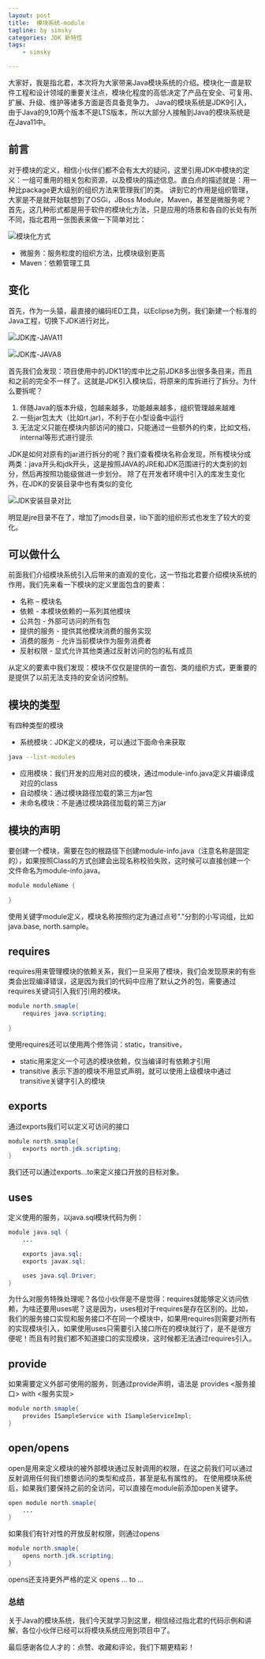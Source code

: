 ```yaml
---
layout: post
title:  模块系统-module
tagline: by simsky
categories: JDK 新特性
tags: 
    - simsky

---
```


大家好，我是指北君，本次将为大家带来Java模块系统的介绍。模块化一直是软件工程和设计领域的重要关注点，模块化程度的高低决定了产品在安全、可复用、扩展、升级、维护等诸多方面是否具备竞争力。
Java的模块系统是JDK9引入，由于Java的9,10两个版本不是LTS版本，所以大部分人接触到Java的模块系统是在Java11中。

<!--more-->

## 前言
对于模块的定义，相信小伙伴们都不会有太大的疑问，这里引用JDK中模块的定义：一组可重用的相关包和资源，以及模块的描述信息。直白点的描述就是：用一种比package更大级别的组织方法来管理我们的类。
讲到它的作用是组织管理，大家是不是就开始联想到了OSGi，JBoss Module，Maven，甚至是微服务呢？首先，这几种形式都是用于软件的模块化方法，只是应用的场景和各自的长处有所不同，指北君用一张图表来做一下简单对比：

![模块化方式](/assets/images/2021/simsky/jdk_module_1.png)

+ 微服务：服务粒度的组织方法，比模块级别更高
+ Maven：依赖管理工具


## 变化
首先，作为一头猿，最直接的编码IED工具，以Eclipse为例，我们新建一个标准的Java工程，切换下JDK进行对比，

![JDK库-JAVA11](/assets/images/2021/simsky/jdk_module_2.png)

![JDK库-JAVA8](/assets/images/2021/simsky/jdk_module_3.png)

首先我们会发现：项目使用中的JDK11的库中比之前JDK8多出很多条目来，而且和之前的完全不一样了。这就是JDK引入模块后，将原来的库拆进行了拆分。为什么要拆呢？

1. 伴随Java的版本升级，包越来越多，功能越来越多，组织管理越来越难
2. 一些jar包太大（比如rt.jar)，不利于在小型设备中运行
3. 无法定义只能在模块内部访问的接口，只能通过一些额外的约束，比如文档，internal等形式进行提示

JDK是如何对原有的jar进行拆分的呢？我们查看模块名称会发现，所有模块分成两类：java开头和jdk开头，这是按照JAVA的JRE和JDK范围进行的大类别的划分，然后再按照功能级做进一步划分。
除了在开发者环境中引入的库发生变化外，在JDK的安装目录中也有类似的变化

![JDK安装目录对比](/assets/images/2021/simsky/jdk_module_4.png)

明显是jre目录不在了，增加了jmods目录，lib下面的组织形式也发生了较大的变化。

## 可以做什么
前面我们介绍模块系统引入后带来的直观的变化，这一节指北君要介绍模块系统的作用，我们先来看一下模块的定义里面包含的要素：
+ 名称 – 模块名
+ 依赖 - 本模块依赖的一系列其他模块
+ 公共包 - 外部可访问的所有包
+ 提供的服务 - 提供其他模块消费的服务实现
+ 消费的服务 - 允许当前模块作为服务消费者
+ 反射权限 - 显式允许其他类通过反射访问的包的私有成员

从定义的要素中我们发现：模块不仅仅是提供的一直包、类的组织方式，更重要的是提供了以前无法支持的安全访问控制。

## 模块的类型
有四种类型的模块
+ 系统模块：JDK定义的模块，可以通过下面命令来获取
```sh
java --list-modules
```
+ 应用模块：我们开发的应用对应的模块，通过module-info.java定义并编译成对应的class
+ 自动模块：通过模块路径加载的第三方jar包
+ 未命名模块：不是通过模块路径加载的第三方jar

## 模块的声明
要创建一个模块，需要在包的根路径下创建module-info.java（注意名称是固定的），如果按照Class的方式创建会出现名称校验失败，这时候可以直接创建一个文件命名为module-info.java。
```java
module moduleName {
    
}
```

使用关键字module定义，模块名称按照约定为通过点号"."分割的小写词组，比如java.base, north.sample。

## requires
requires用来管理模块的依赖关系，我们一旦采用了模块，我们会发现原来的有些类会出现编译错误，这是因为我们的代码中应用了默认之外的包，需要通过requires关键词引入我们引用的模块。

```java
module north.smaple{
    requires java.scripting;
    
}
```

使用requires还可以使用两个修饰词：static，transitive，
+ static用来定义一个可选的模块依赖，仅当编译时有依赖才引用
+ transitive 表示下游的模块不用显式声明，就可以使用上级模块中通过transitive关键字引入的模块

## exports
通过exports我们可以定义可访问的接口

```java
module north.smaple{ 
    exports north.jdk.scripting;
}
```

我们还可以通过exports…to来定义接口开放的目标对象。

## uses
定义使用的服务，以java.sql模块代码为例：
```java
module java.sql {
    ...

    exports java.sql;
    exports javax.sql;

    uses java.sql.Driver;
}
```
为什么对服务特殊处理呢？各位小伙伴是不是觉得：requires就能够定义访问依赖，为啥还要用uses呢？这是因为，uses相对于requires是存在区别的。比如，我们的服务接口实现和服务接口不在同一个模块中，如果用requires则需要对所有的实现模块引入，如果使用uses只需要引入接口所在的模块就行了，是不是很方便呢！而且有时我们都不知道接口的实现模块，这时候都无法通过requires引入。

## provide
如果需要定义外部可使用的服务，则通过provide声明，语法是 provides <服务接口> with <服务实现>

```java
module north.smaple{
    provides ISampleService with ISampleServiceImpl;
}
```

## open/opens
open是用来定义模块的被外部模块通过反射调用的权限，在这之前我们可以通过反射调用任何我们想要访问的类型和成员，甚至是私有属性的。
在使用模块系统后，如果我们要保持之前的全访问，可以直接在module前添加open关键字。
```java
open module north.smaple{
    ...
}
```

如果我们有针对性的开放反射权限，则通过opens

```java
module north.smaple{
    opens north.jdk.scripting;
}
```

opens还支持更外严格的定义 opens ... to ...

### 总结

关于Java的模块系统，我们今天就学习到这里，相信经过指北君的代码示例和讲解，各位小伙伴已经可以将模块系统应用到项目中了。

最后感谢各位人才的：点赞、收藏和评论，我们下期更精彩！

